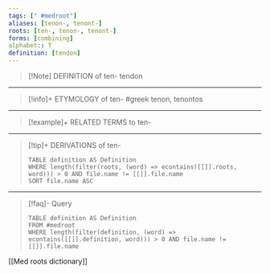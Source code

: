 ```yaml
---
tags: [" #medroot"]
aliases: [tenon-, tenont-]
roots: [ten-, tenon-, tenont-]
forms: [combining]
alphabet:: T
definition: [tendon]
---
```

>[!Note] DEFINITION of ten-
>tendon
_____
>[!info]+ ETYMOLOGY of ten-
>#greek tenon, tenontos
_____
>[!example]+ RELATED TERMS to ten-
>
_____
>[!tip]+ DERIVATIONS of ten-
>```dataview
>TABLE definition AS Definition 
>WHERE length(filter(roots, (word) => econtains([[]].roots, word))) > 0 AND file.name != [[]].file.name
>SORT file.name ASC
>```
___
>[!faq]- Query
>```dataview
>TABLE definition AS Definition
>FROM #medroot
>WHERE length(filter(definition, (word) => econtains([[]].definition, word))) > 0 AND file.name != [[]].file.name
>```

[[Med roots dictionary]]

